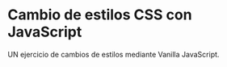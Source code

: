 # Cambio de estilos CSS con JavaScript

UN ejercicio de cambios de estilos mediante Vanilla JavaScript. 
